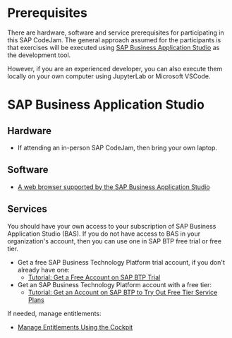 # Prerequisites

There are hardware, software and service prerequisites for participating in this SAP CodeJam. The general approach assumed for the participants is that exercises will be executed using [SAP Business Application Studio](https://community.sap.com/topics/business-application-studio) as the development tool. 

However, if you are an experienced developer, you can also execute them locally on your own computer using JupyterLab or Microsoft VSCode. 

# SAP Business Application Studio

## Hardware

* If attending an in-person SAP CodeJam, then bring your own laptop.

## Software

* [A web browser supported by the SAP Business Application Studio](https://help.sap.com/docs/SAP%20Business%20Application%20Studio/9d1db9835307451daa8c930fbd9ab264/8f46c6e6f86641cc900871c903761fd4.html#availability)

## Services

You should have your own access to your subscription of SAP Business Application Studio (BAS). If you do not have access to BAS in your organization's account, then you can use one in SAP BTP free trial or free tier.

* Get a free SAP Business Technology Platform trial account, if you don't already have one:
  * [Tutorial: Get a Free Account on SAP BTP Trial](https://developers.sap.com/tutorials/hcp-create-trial-account.html)
* Get an SAP Business Technology Platform account with a free tier:
  * [Tutorial: Get an Account on SAP BTP to Try Out Free Tier Service Plans](https://developers.sap.com/tutorials/btp-free-tier-account.html)

If needed, manage entitlements:
* [Manage Entitlements Using the Cockpit](https://developers.sap.com/tutorials/btp-cockpit-entitlements.html)